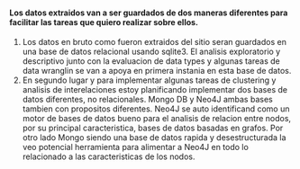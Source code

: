 #### Los datos extraidos van a ser guardados de dos maneras diferentes para facilitar las tareas que quiero realizar sobre ellos.

1) Los datos en bruto como fueron extraidos del sitio seran guardados en una base de datos relacional usando sqlite3. El analisis exploratorio y descriptivo junto con la evaluacion de data types y algunas tareas de data wranglin se van a apoya en primera instania en esta base de datos.
2) En segundo lugar y para implementar algunas tareas de clustering y analisis de interelaciones estoy planificando implementar dos bases de datos diferentes, no relacionales. Mongo DB y Neo4J ambas bases tambien con propositos diferentes. Neo4J se auto identificand como un motor de bases de datos bueno para el analisis de relacion entre nodos, por su principal caracteristica, bases de datos basadas en grafos. Por otro lado Mongo siendo una base de datos rapida y desestructurada la veo potencial herramienta para alimentar a Neo4J en todo lo relacionado a las caracteristicas de los nodos.

